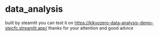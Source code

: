 # data_analysis
built by steamlit
you can test it on https://kikyozero-data-analysis-demo-stpcfc.streamlit.app/
thanks for your attention and good advice
